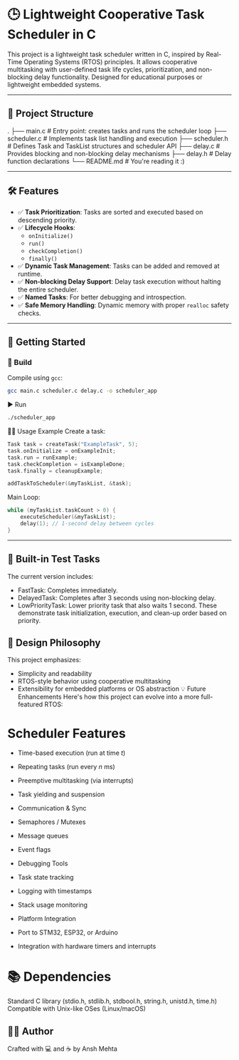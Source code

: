 # 🕒 Lightweight Cooperative Task Scheduler in C

This project is a lightweight task scheduler written in C, inspired by Real-Time Operating Systems (RTOS) principles. It allows cooperative multitasking with user-defined task life cycles, prioritization, and non-blocking delay functionality. Designed for educational purposes or lightweight embedded systems.

---

## 📂 Project Structure

.
├── main.c        # Entry point: creates tasks and runs the scheduler loop
├── scheduler.c   # Implements task list handling and execution
├── scheduler.h   # Defines Task and TaskList structures and scheduler API
├── delay.c       # Provides blocking and non-blocking delay mechanisms
├── delay.h       # Delay function declarations
└── README.md     # You're reading it :)


---

## 🛠 Features

- ✅ **Task Prioritization**: Tasks are sorted and executed based on descending priority.
- ✅ **Lifecycle Hooks**:
    - `onInitialize()`
    - `run()`
    - `checkCompletion()`
    - `finally()`
- ✅ **Dynamic Task Management**: Tasks can be added and removed at runtime.
- ✅ **Non-blocking Delay Support**: Delay task execution without halting the entire scheduler.
- ✅ **Named Tasks**: For better debugging and introspection.
- ✅ **Safe Memory Handling**: Dynamic memory with proper `realloc` safety checks.

---

## 🚀 Getting Started

### 🔧 Build

Compile using `gcc`:

```bash
gcc main.c scheduler.c delay.c -o scheduler_app
```

▶️ Run

```bash
./scheduler_app
```

👨‍💻 Usage Example
Create a task:
```c
Task task = createTask("ExampleTask", 5);
task.onInitialize = onExampleInit;
task.run = runExample;
task.checkCompletion = isExampleDone;
task.finally = cleanupExample;

addTaskToScheduler(&myTaskList, &task);
```

Main Loop:

```C
while (myTaskList.taskCount > 0) {
    executeScheduler(&myTaskList);
    delay(1); // 1-second delay between cycles
}
```
---

## 🧪 Built-in Test Tasks
The current version includes:

* FastTask: Completes immediately.
* DelayedTask: Completes after 3 seconds using non-blocking delay.
* LowPriorityTask: Lower priority task that also waits 1 second.
These demonstrate task initialization, execution, and clean-up order based on priority.

## 🧠 Design Philosophy
This project emphasizes:

- Simplicity and readability
- RTOS-style behavior using cooperative multitasking
- Extensibility for embedded platforms or OS abstraction
💡 Future Enhancements
Here's how this project can evolve into a more full-featured RTOS:

# Scheduler Features

- Time-based execution (run at time $t$)
- Repeating tasks (run every $n$ ms)
- Preemptive multitasking (via interrupts)
- Task yielding and suspension
- Communication & Sync

- Semaphores / Mutexes
- Message queues
- Event flags
- Debugging Tools

- Task state tracking
- Logging with timestamps
- Stack usage monitoring
- Platform Integration

- Port to STM32, ESP32, or Arduino
- Integration with hardware timers and interrupts

# 📚 Dependencies
Standard C library (stdio.h, stdlib.h, stdbool.h, string.h, unistd.h, time.h)
Compatible with Unix-like OSes (Linux/macOS)

## 🙋‍♂️ Author
Crafted with 💻 and ☕ by Ansh Mehta